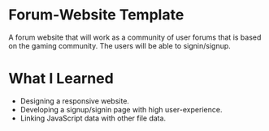 # Forum-Website Template
A forum website that will work as a community of user forums that is based on the gaming community. The
users will be able to signin/signup.

# What I Learned
* Designing a responsive website.
* Developing a signup/signin page with high user-experience.
* Linking JavaScript data with other file data.
